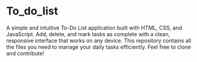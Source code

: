 # To_do_list
A simple and intuitive To-Do List application built with HTML, CSS, and JavaScript. Add, delete, and mark tasks as complete with a clean, responsive interface that works on any device. This repository contains all the files you need to manage your daily tasks efficiently. Feel free to clone and contribute!
